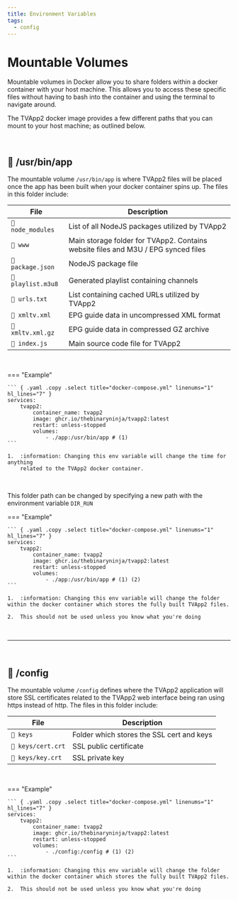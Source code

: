 ```yaml
---
title: Environment Variables
tags:
  - config
---
```


# Mountable Volumes

Mountable volumes in Docker allow you to share folders within a docker container with your host machine. This allows you to access these specific files without having to bash into the container and using the terminal to navigate around.

The TVApp2 docker image provides a few different paths that you can mount to your host machine; as outlined below.

<br />

## 📁 /usr/bin/app

<!-- md:control volume -->
<!-- md:version stable-1.0.0 -->

The mountable volume `/usr/bin/app` is where TVApp2 files will be placed once the app has been built when your docker container spins up. The files in this folder include:

| File | Description |
| --- | --- |
| `📁 node_modules` | List of all NodeJS packages utilized by TVApp2 |
| `📁 www` | Main storage folder for TVApp2. Contains website files and M3U / EPG synced files |
| `📄 package.json` | NodeJS package file |
| `📄 playlist.m3u8` | Generated playlist containing channels |
| `📄 urls.txt` | List containing cached URLs utilized by TVApp2 |
| `📄 xmltv.xml` | EPG guide data in uncompressed XML format |
| `📄 xmltv.xml.gz` | EPG guide data in compressed GZ archive |
| `📄 index.js` | Main source code file for TVApp2 |

<br />

=== "Example"

    ``` { .yaml .copy .select title="docker-compose.yml" linenums="1" hl_lines="7" }
    services:
        tvapp2:
            container_name: tvapp2
            image: ghcr.io/thebinaryninja/tvapp2:latest
            restart: unless-stopped
            volumes:
                - ./app:/usr/bin/app # (1)
    ```

    1.  :information: Changing this env variable will change the time for anything
        related to the TVApp2 docker container.

<br />

This folder path can be changed by specifying a new path with the environment variable `DIR_RUN`

=== "Example"

    ``` { .yaml .copy .select title="docker-compose.yml" linenums="1" hl_lines="7" }
    services:
        tvapp2:
            container_name: tvapp2
            image: ghcr.io/thebinaryninja/tvapp2:latest
            restart: unless-stopped
            volumes:
                - ./app:/usr/bin/app # (1) (2)
    ```

    1.  :information: Changing this env variable will change the folder within the docker container which stores the fully built TVApp2 files.

    2.  This should not be used unless you know what you're doing

<br />

---

<br />

## 📁 /config

<!-- md:control volume -->
<!-- md:version stable-1.0.0 -->

The mountable volume `/config` defines where the TVApp2 application will store SSL certificates related to the TVApp2 web interface being ran using https instead of http. The files in this folder include:

| File | Description |
| --- | --- |
| `📁 keys` | Folder which stores the SSL cert and keys |
| `📄 keys/cert.crt` | SSL public certificate |
| `📄 keys/key.crt` | SSL private key |

<br />


=== "Example"

    ``` { .yaml .copy .select title="docker-compose.yml" linenums="1" hl_lines="7" }
    services:
        tvapp2:
            container_name: tvapp2
            image: ghcr.io/thebinaryninja/tvapp2:latest
            restart: unless-stopped
            volumes:
                - ./config:/config # (1) (2)
    ```

    1.  :information: Changing this env variable will change the folder within the docker container which stores the fully built TVApp2 files.

    2.  This should not be used unless you know what you're doing

<br />
<br />
